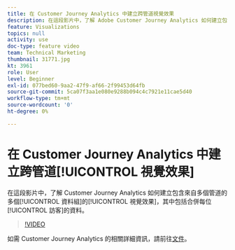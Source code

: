 ```yaml
---
title: 在 Customer Journey Analytics 中建立跨管道視覺效果
description: 在這段影片中，了解 Adobe Customer Journey Analytics 如何建立包含來自多個管道的多個資料組的視覺效果，其中包括合併每位訪客的資料。
feature: Visualizations
topics: null
activity: use
doc-type: feature video
team: Technical Marketing
thumbnail: 31771.jpg
kt: 3961
role: User
level: Beginner
exl-id: 077bed60-9aa2-47f9-af66-2f99453d64fb
source-git-commit: 5ca07f3aa1e080e9288b094c4c7921e11cae5d40
workflow-type: tm+mt
source-wordcount: '0'
ht-degree: 0%

---
```


# 在 Customer Journey Analytics 中建立跨管道[!UICONTROL 視覺效果]

在這段影片中，了解 Customer Journey Analytics 如何建立包含來自多個管道的多個[!UICONTROL 資料組]的[!UICONTROL 視覺效果]，其中包括合併每位[!UICONTROL 訪客]的資料。

>[!VIDEO](https://video.tv.adobe.com/v/31771/?quality=12)

如需 Customer Journey Analytics 的相關詳細資訊，請前往[文件](https://experienceleague.adobe.com/docs/analytics-platform/using/cja-landing.html?lang=zh-Hant)。
